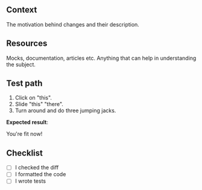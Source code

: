 ## Context

The motivation behind changes and their description.

## Resources

Mocks, documentation, articles etc. Anything that can help in understanding the subject.

## Test path

1. Click on "this".
2. Slide "this" "there".
3. Turn around and do three jumping jacks.

**Expected result**:

You're fit now!

## Checklist

 - [ ] I checked the diff
 - [ ] I formatted the code
 - [ ] I wrote tests
